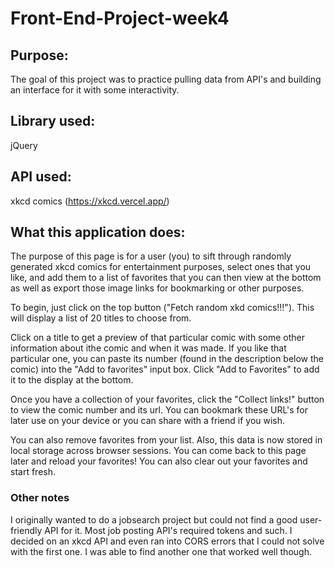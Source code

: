 # Front-End-Project-week4

## Purpose:

The goal of this project was to practice pulling data from API's and building an interface for it with some interactivity.

## Library used:

jQuery

## API used:

xkcd comics (https://xkcd.vercel.app/)

## What this application does:

The purpose of this page is for a user (you) to sift through randomly generated xkcd comics for entertainment purposes, select ones that you like, and add them to a list of favorites that you can then view at the bottom as well as export those image links for bookmarking or other purposes.

To begin, just click on the top button ("Fetch random xkd comics!!!"). This will display a list of 20 titles to choose from.

Click on a title to get a preview of that particular comic with some other information about ithe comic and when it was made. If you like that particular one, you can paste its number (found in the description below the comic) into the "Add to favorites" input box. Click "Add to Favorites" to add it to the display at the bottom.

Once you have a collection of your favorites, click the "Collect links!" button to view the comic number and its url. You can bookmark these URL's for later use on your device or you can share with a friend if you wish.

You can also remove favorites from your list. Also, this data is now stored in local storage across browser sessions. You can come back to this page later and reload your favorites! You can also clear out your favorites and start fresh.

### Other notes

I originally wanted to do a jobsearch project but could not find a good user-friendly API for it. Most job posting API's required tokens and such. I decided on an xkcd API and even ran into CORS errors that I could not solve with the first one. I was able to find another one that worked well though.
